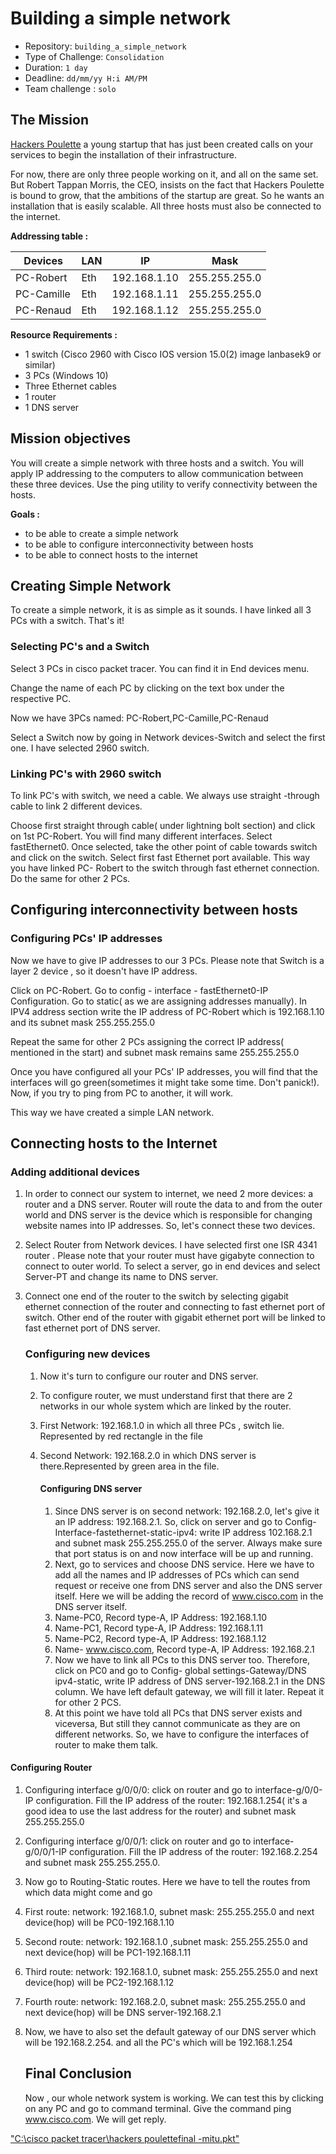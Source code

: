 # Building a simple network

- Repository: `building_a_simple_network`
- Type of Challenge: `Consolidation`
- Duration: `1 day`
- Deadline: `dd/mm/yy H:i AM/PM`
- Team challenge : `solo`

## The Mission

[Hackers Poulette](http://estelle.daubry.be/projet/becode/formulaire/index.php#home) a young startup that has just been created calls on your services to begin the installation of their infrastructure.

For now, there are only three people working on it, and all on the same set. But Robert Tappan Morris, the CEO, insists on the fact that Hackers Poulette is bound to grow, that the ambitions of the startup are great. So he wants an installation that is easily scalable. All three hosts must also be connected to the internet.

**Addressing table :**

| Devices    | LAN  | IP           | Mask          |
| ---------- | ---- | ------------ | ------------- |
| PC-Robert  | Eth  | 192.168.1.10 | 255.255.255.0 |
| PC-Camille | Eth  | 192.168.1.11 | 255.255.255.0 |
| PC-Renaud  | Eth  | 192.168.1.12 | 255.255.255.0 |

**Resource Requirements :**

- 1 switch (Cisco 2960 with Cisco IOS version 15.0(2) image lanbasek9 or similar)
- 3 PCs (Windows 10)
- Three Ethernet cables
- 1 router
- 1 DNS server

## Mission objectives

You will create a simple network with three hosts and a switch. You will apply IP addressing to the computers to allow communication between these three devices. Use the ping utility to verify connectivity between the hosts.

**Goals :**

- to be able to create a simple network
- to be able to configure interconnectivity between hosts
- to be able to connect hosts to the internet



## Creating Simple Network

To create a simple network, it is as simple as it sounds. I have linked all 3 PCs with a switch. That's it!

### Selecting PC's and a Switch

Select 3 PCs in cisco packet tracer. You can find it in End devices menu. 

Change the name of each PC by clicking on the text box under the respective PC.

Now we have 3PCs named: PC-Robert,PC-Camille,PC-Renaud

Select a Switch now by going in Network devices-Switch and select the first one. I have selected 2960 switch.

### Linking PC's with 2960 switch

To link PC's with switch, we need  a cable. We always use straight -through cable to link 2 different devices. 

Choose first straight through cable( under lightning bolt section) and click on 1st PC-Robert. You will find many different interfaces. Select fastEthernet0. Once selected, take the other point of cable towards switch and click on the switch. Select first fast Ethernet port available. This way you have linked PC- Robert to the switch through fast ethernet connection. Do the same for other 2 PCs.



## Configuring interconnectivity between hosts

### Configuring PCs' IP addresses

Now we have to give IP addresses to our 3 PCs. Please note that Switch is a layer 2 device , so it doesn't have IP address.

Click on PC-Robert. Go to config - interface - fastEthernet0-IP Configuration. Go to static( as we are assigning addresses manually). In IPV4 address section write the IP address of PC-Robert which is 192.168.1.10 and its subnet mask 255.255.255.0

Repeat the same for other 2 PCs assigning the correct IP address( mentioned in the start) and subnet mask remains same 255.255.255.0

Once you have configured all your PCs' IP addresses, you will find that the interfaces will go green(sometimes it might take some time. Don't panick!). Now, if you try to ping from PC to another, it will work.

This way we have created a simple LAN network.

## Connecting hosts to the Internet

### Adding additional devices

1. In order to connect our system to internet, we need 2 more devices: a router and a DNS server. Router will route the data to and from the outer world and DNS server is the device which is                                 responsible for changing website names into IP addresses. So, let's connect these two devices.

2.  Select Router from Network devices. I have selected first one ISR 4341 router . Please note that your router must have gigabyte connection to connect to outer world. To select a server, go in end devices and select Server-PT and change its name to DNS server.

3. Connect one end of the router to the switch by selecting gigabit ethernet connection of the router and connecting to fast ethernet port of switch. Other end of the router with gigabit ethernet port will be linked to fast ethernet port of DNS server.

   ### Configuring new devices

   1. Now it's turn to configure our router and DNS server.

   2. To configure router, we must understand first that there are 2 networks in our whole system which are linked by the router. 

   3. First Network: 192.168.1.0 in which all three PCs , switch lie. Represented by red rectangle in the file

   4. Second Network: 192.168.2.0 in which DNS server is there.Represented by green area in the file.

      #### Configuring DNS server

      1. Since DNS server is on second network: 192.168.2.0, let's give it an IP address: 192.168.2.1. So, click on server and go to Config-Interface-fastethernet-static-ipv4: write IP address 102.168.2.1  and subnet mask 255.255.255.0 of the server. Always make sure that port status is on and now interface will be up and running.
      2. Next, go to services and choose DNS service. Here we have to add all the names and IP addresses of PCs which can send request or receive one from DNS server and also the DNS server itself. Here we will be adding the record of www.cisco.com in the DNS server itself.
      3. Name-PC0, Record type-A, IP Address: 192.168.1.10
      4. Name-PC1, Record type-A, IP Address: 192.168.1.11
      5. Name-PC2, Record type-A, IP Address: 192.168.1.12 
      6. Name- www.cisco.com, Record type-A, IP Address: 192.168.2.1
      7. Now we have to link all PCs to this DNS server too. Therefore, click on PC0 and go to Config-                                      global settings-Gateway/DNS ipv4-static, write IP address of DNS server-192.168.2.1 in the DNS column. We have left default gateway, we will fill it later. Repeat it for other 2 PCS.
      8. At this point we have told all PCs that DNS server exists and viceversa, But still they cannot communicate as they are on different networks. So, we have to configure the interfaces of router to make them talk.

#### Configuring Router

1. Configuring interface g/0/0/0: click on router and go to interface-g/0/0-IP configuration. Fill the IP address of the router: 192.168.1.254( it's a good idea to use the last address for the router) and subnet mask 255.255.255.0

2. Configuring interface g/0/0/1: click on router and go to interface-g/0/0/1-IP configuration. Fill the IP address of the router: 192.168.2.254 and subnet mask 255.255.255.0.

3. Now go to Routing-Static routes. Here we have to tell the routes from which data might come and go

4. First route: network: 192.168.1.0, subnet mask: 255.255.255.0 and next device(hop) will be PC0-192.168.1.10

5. Second route: network: 192.168.1.0 ,subnet mask: 255.255.255.0 and next device(hop) will be PC1-192.168.1.11

6. Third route: network: 192.168.1.0, subnet mask: 255.255.255.0 and next device(hop) will be PC2-192.168.1.12

7. Fourth route: network: 192.168.2.0, subnet mask: 255.255.255.0 and next device(hop) will be DNS server-192.168.2.1

8. Now, we have to also set the default gateway of our DNS server which will be 192.168.2.254. and all the PC's which will be 192.168.1.254

   

   ## Final Conclusion

   Now , our whole network system is working. We can test this by clicking on any PC and go to command terminal. Give the command ping www.cisco.com. We will get reply.



 ["C:\cisco packet tracer\hackers poulettefinal -mitu.pkt"]()





### 